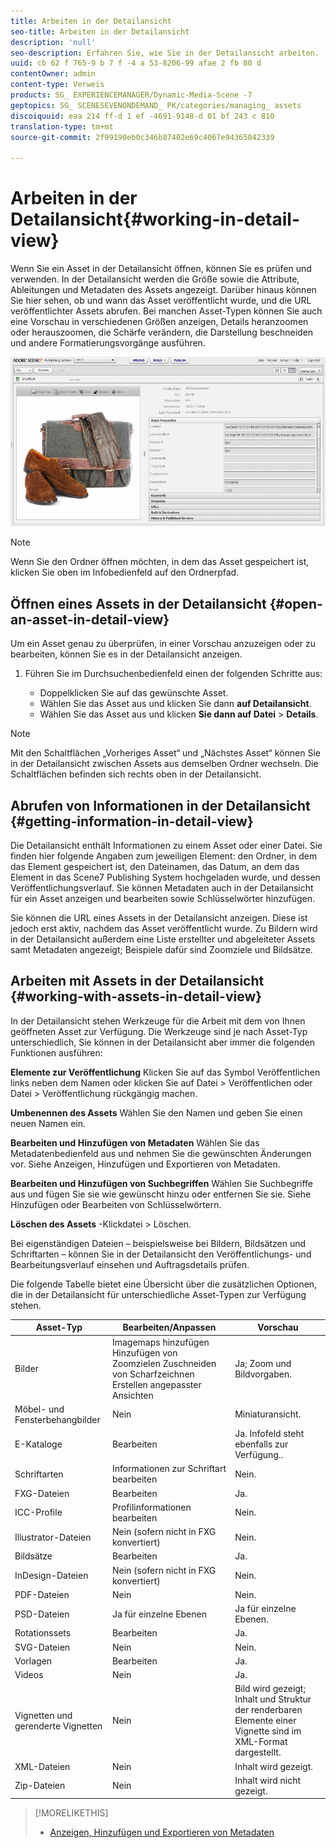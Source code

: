 ```yaml
---
title: Arbeiten in der Detailansicht
seo-title: Arbeiten in der Detailansicht
description: 'null'
seo-description: Erfahren Sie, wie Sie in der Detailansicht arbeiten.
uuid: cb 62 f 765-9 b 7 f -4 a 53-8206-99 afae 2 fb 80 d
contentOwner: admin
content-type: Verweis
products: SG_ EXPERIENCEMANAGER/Dynamic-Media-Scene -7
geptopics: SG_ SCENESEVENONDEMAND_ PK/categories/managing_ assets
discoiquuid: eaa 214 ff-d 1 ef -4691-9148-d 01 bf 243 c 810
translation-type: tm+mt
source-git-commit: 2f99190eb0c346b87402e69c4067e94365042339

---
```



# Arbeiten in der Detailansicht{#working-in-detail-view}

Wenn Sie ein Asset in der Detailansicht öffnen, können Sie es prüfen und verwenden. In der Detailansicht werden die Größe sowie die Attribute, Ableitungen und Metadaten des Assets angezeigt. Darüber hinaus können Sie hier sehen, ob und wann das Asset veröffentlicht wurde, und die URL veröffentlichter Assets abrufen. Bei manchen Asset-Typen können Sie auch eine Vorschau in verschiedenen Größen anzeigen, Details heranzoomen oder herauszoomen, die Schärfe verändern, die Darstellung beschneiden und andere Formatierungsvorgänge ausführen.

<!-- 

Comment Type: remark
Last Modified By: Rick Brough (rbrough)
Last Modified Date: 2018-06-14T13:52:46.623-0400

<p>as_detail_view_popup.png found in Downloads on local in folder "scene7-images"</p>

 -->

![Detailansicht](/help/assets/image_0.img.png)

>[!NOTE]
>
>Wenn Sie den Ordner öffnen möchten, in dem das Asset gespeichert ist, klicken Sie oben im Infobedienfeld auf den Ordnerpfad.

## Öffnen eines Assets in der Detailansicht {#open-an-asset-in-detail-view}

Um ein Asset genau zu überprüfen, in einer Vorschau anzuzeigen oder zu bearbeiten, können Sie es in der Detailansicht anzeigen.

1. Führen Sie im Durchsuchenbedienfeld einen der folgenden Schritte aus:

   * Doppelklicken Sie auf das gewünschte Asset.
   * Wählen Sie das Asset aus und klicken Sie dann **auf Detailansicht**.
   * Wählen Sie das Asset aus und klicken **Sie dann auf Datei** &gt; **Details**.

>[!NOTE]
>
>Mit den Schaltflächen „Vorheriges Asset“ und „Nächstes Asset“ können Sie in der Detailansicht zwischen Assets aus demselben Ordner wechseln. Die Schaltflächen befinden sich rechts oben in der Detailansicht.

## Abrufen von Informationen in der Detailansicht {#getting-information-in-detail-view}

Die Detailansicht enthält Informationen zu einem Asset oder einer Datei. Sie finden hier folgende Angaben zum jeweiligen Element: den Ordner, in dem das Element gespeichert ist, den Dateinamen, das Datum, an dem das Element in das Scene7 Publishing System hochgeladen wurde, und dessen Veröffentlichungsverlauf. Sie können Metadaten auch in der Detailansicht für ein Asset anzeigen und bearbeiten sowie Schlüsselwörter hinzufügen.

Sie können die URL eines Assets in der Detailansicht anzeigen. Diese ist jedoch erst aktiv, nachdem das Asset veröffentlicht wurde. Zu Bildern wird in der Detailansicht außerdem eine Liste erstellter und abgeleiteter Assets samt Metadaten angezeigt; Beispiele dafür sind Zoomziele und Bildsätze.

## Arbeiten mit Assets in der Detailansicht {#working-with-assets-in-detail-view}

In der Detailansicht stehen Werkzeuge für die Arbeit mit dem von Ihnen geöffneten Asset zur Verfügung. Die Werkzeuge sind je nach Asset-Typ unterschiedlich, Sie können in der Detailansicht aber immer die folgenden Funktionen ausführen:

**Elemente zur Veröffentlichung** Klicken Sie auf das Symbol Veröffentlichen links neben dem Namen oder klicken Sie auf Datei &gt; Veröffentlichen oder Datei &gt; Veröffentlichung rückgängig machen.

**Umbenennen des Assets** Wählen Sie den Namen und geben Sie einen neuen Namen ein.

**Bearbeiten und Hinzufügen von Metadaten** Wählen Sie das Metadatenbedienfeld aus und nehmen Sie die gewünschten Änderungen vor. Siehe Anzeigen, Hinzufügen und Exportieren von Metadaten.

**Bearbeiten und Hinzufügen von Suchbegriffen** Wählen Sie Suchbegriffe aus und fügen Sie sie wie gewünscht hinzu oder entfernen Sie sie. Siehe Hinzufügen oder Bearbeiten von Schlüsselwörtern.

**Löschen des Assets** -Klickdatei &gt; Löschen.

Bei eigenständigen Dateien – beispielsweise bei Bildern, Bildsätzen und Schriftarten – können Sie in der Detailansicht den Veröffentlichungs- und Bearbeitungsverlauf einsehen und Auftragsdetails prüfen.

Die folgende Tabelle bietet eine Übersicht über die zusätzlichen Optionen, die in der Detailansicht für unterschiedliche Asset-Typen zur Verfügung stehen.

| Asset-Typ | Bearbeiten/Anpassen | Vorschau |
|--- |--- |--- |
| Bilder | Imagemaps hinzufügen Hinzufügen von Zoomzielen Zuschneiden von Scharfzeichnen Erstellen angepasster Ansichten | Ja; Zoom und Bildvorgaben. |
| Möbel- und Fensterbehangbilder | Nein | Miniaturansicht. |
| E-Kataloge | Bearbeiten | Ja. Infofeld steht ebenfalls zur Verfügung.. |
| Schriftarten | Informationen zur Schriftart bearbeiten | Nein. |
| FXG-Dateien | Bearbeiten | Ja. |
| ICC-Profile | Profilinformationen bearbeiten | Nein. |
| Illustrator-Dateien | Nein (sofern nicht in FXG konvertiert) | Nein. |
| Bildsätze | Bearbeiten | Ja. |
| InDesign-Dateien | Nein (sofern nicht in FXG konvertiert) | Nein. |
| PDF-Dateien | Nein | Nein. |
| PSD-Dateien | Ja für einzelne Ebenen | Ja für einzelne Ebenen. |
| Rotationssets | Bearbeiten | Ja. |
| SVG-Dateien | Nein | Nein. |
| Vorlagen | Bearbeiten | Ja. |
| Videos | Nein | Ja. |
| Vignetten und gerenderte Vignetten | Nein | Bild wird gezeigt; Inhalt und Struktur der renderbaren Elemente einer Vignette sind im XML-Format dargestellt. |
| XML-Dateien | Nein | Inhalt wird gezeigt. |
| Zip-Dateien | Nein | Inhalt wird nicht gezeigt. |

>[!MORELIKETHIS]
>
>* [Anzeigen, Hinzufügen und Exportieren von Metadaten](viewing-adding-exporting-metadata.md#viewing_adding_and_exporting_metadata)

